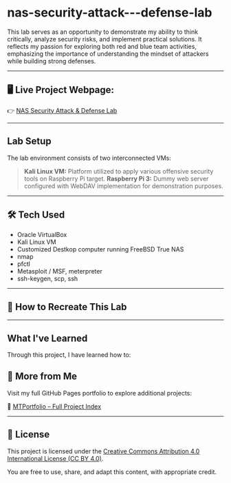 # nas-security-attack---defense-lab
This lab serves as an opportunity to demonstrate my ability to think critically, analyze security risks, and implement practical solutions. It reflects my passion for exploring both red and blue team activities, emphasizing the importance of understanding the mindset of attackers while building strong defenses.



---


## 🖥️ **Live Project Webpage:**  
👉 [NAS Security Attack & Defense Lab](https://mark-thompson01.github.io/MTPortfolio/Lab%20Projects/TrueNAS%20Attack%20&%20Defense%20Lab/)


---


## Lab Setup
The lab environment consists of two interconnected VMs:

> **Kali Linux VM:** Platform utilized to apply various offensive security tools on Raspberry Pi target.
> **Raspberry Pi 3:** Dummy web server configured with WebDAV implementation for demonstration purposes.


---


## 🛠️ Tech Used
- Oracle VirtualBox
- Kali Linux VM
- Customized Destkop computer running FreeBSD True NAS
- nmap
- pfctl
- Metasploit / MSF, meterpreter
- ssh-keygen, scp, ssh

---


## 🔁 How to Recreate This Lab


---


## What I've Learned
Through this project, I have learned how to:


## 📁 More from Me

Visit my full GitHub Pages portfolio to explore additional projects:

🔗 [MTPortfolio – Full Project Index](https://mark-thompson01.github.io/MTPortfolio/)


---


## 📜 License

This project is licensed under the 
[Creative Commons Attribution 4.0 International License (CC BY 4.0)](https://creativecommons.org/licenses/by/4.0/).

You are free to use, share, and adapt this content, with appropriate credit.


